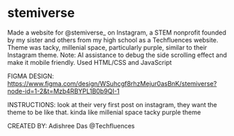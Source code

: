 # stemiverse
Made a website for @stemiverse_ on Instagram, a STEM nonprofit founded by my sister and others from my high school as a Techfluences website. Theme was tacky, millenial space, particularly purple, similar to their Instagram theme. Note: AI assistance to debug the side scrolling effect and make it mobile friendly.
Used HTML/CSS and JavaScript

FIGMA DESIGN: https://www.figma.com/design/WSuhcgf8rhzMejur0asBnK/stemiverse?node-id=1-2&t=Mzb4RBYPL1B0b9QI-1 

INSTRUCTIONS: look at their very first post on instagram, they want the theme to be like that. kinda like millenial space tacky purple theme

CREATED BY: Adishree Das @Techfluences
